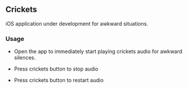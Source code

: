 ## Crickets

iOS application under development for awkward situations. 

### Usage

* Open the app to immediately start playing crickets audio for awkward silences.

* Press crickets button to stop audio

* Press crickets button to restart audio


